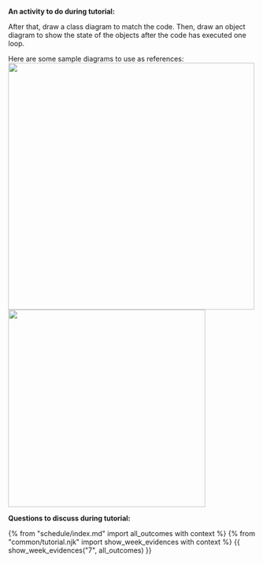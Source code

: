 **An activity to do during tutorial:**<br>



<include src="../../book/modeling/modelingBehaviors/sequenceDiagramsBasic/q-essay-drawSequenceDiagramForPerson.md" />

After that, draw a class diagram to match the code. Then, draw an object diagram to show the state of the objects after the code has executed one loop.


<tip-box> 

Here are some sample diagrams to use as references:<br>
<img src="{{baseUrl}}/book/uml/sequenceDiagrams/introduction/images/Machine.png" width="500"/>
<img src="{{baseUrl}}/book/modeling/modelingStructures/classDiagramsBasic/images/typicalClasssStructure.png" width="400"/><br>

</tip-box>



**Questions to discuss during tutorial:**

<include src="../../book/modeling/modelingBehaviors/sequenceDiagramsIntermediate/q-essay-expainParserFactory.md" /><p/>



{% from "schedule/index.md" import all_outcomes with context %}
{% from "common/tutorial.njk" import  show_week_evidences with context %}
{{ show_week_evidences("7", all_outcomes) }}